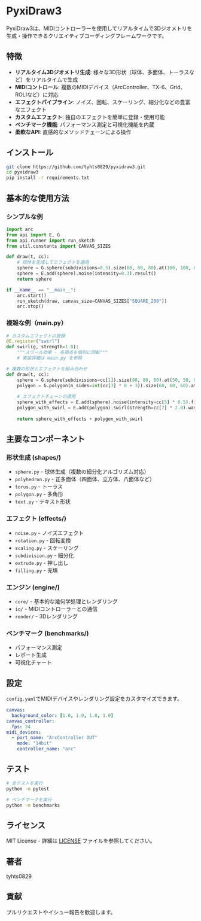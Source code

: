 # PyxiDraw3

PyxiDraw3は、MIDIコントローラーを使用してリアルタイムで3Dジオメトリを生成・操作できるクリエイティブコーディングフレームワークです。

## 特徴

- **リアルタイム3Dジオメトリ生成**: 様々な3D形状（球体、多面体、トーラスなど）をリアルタイムで生成
- **MIDIコントロール**: 複数のMIDIデバイス（ArcController、TX-6、Grid、ROLIなど）に対応
- **エフェクトパイプライン**: ノイズ、回転、スケーリング、細分化などの豊富なエフェクト
- **カスタムエフェクト**: 独自のエフェクトを簡単に登録・使用可能
- **ベンチマーク機能**: パフォーマンス測定と可視化機能を内蔵
- **柔軟なAPI**: 直感的なメソッドチェーンによる操作

## インストール

```bash
git clone https://github.com/tyhts0829/pyxidraw3.git
cd pyxidraw3
pip install -r requirements.txt
```

## 基本的な使用方法

### シンプルな例

```python
import arc
from api import E, G
from api.runner import run_sketch
from util.constants import CANVAS_SIZES

def draw(t, cc):
    # 球体を生成してエフェクトを適用
    sphere = G.sphere(subdivisions=0.5).size(80, 80, 80).at(100, 100, 0)
    sphere = E.add(sphere).noise(intensity=0.3).result()
    return sphere

if __name__ == "__main__":
    arc.start()
    run_sketch(draw, canvas_size=CANVAS_SIZES["SQUARE_200"])
    arc.stop()
```

### 複雑な例（main.py）

```python
# カスタムエフェクトの登録
@E.register("swirl")
def swirl(g, strength=1.0):
    """スワール効果 - 各頂点を個別に回転"""
    # 実装詳細は main.py を参照

# 複数の形状とエフェクトを組み合わせ
def draw(t, cc):
    sphere = G.sphere(subdivisions=cc[1]).size(80, 80, 80).at(50, 50, 0)
    polygon = G.polygon(n_sides=int(cc[3] * 8 + 3)).size(60, 60, 60).at(150, 50, 0)
    
    # エフェクトチェーンの適用
    sphere_with_effects = E.add(sphere).noise(intensity=cc[5] * 0.5).filling(density=cc[6] * 0.8).result()
    polygon_with_swirl = E.add(polygon).swirl(strength=cc[7] * 2.0).wave(amplitude=cc[8] * 20.0).result()
    
    return sphere_with_effects + polygon_with_swirl
```

## 主要なコンポーネント

### 形状生成 (shapes/)
- `sphere.py` - 球体生成（複数の細分化アルゴリズム対応）
- `polyhedron.py` - 正多面体（四面体、立方体、八面体など）
- `torus.py` - トーラス
- `polygon.py` - 多角形
- `text.py` - テキスト形状

### エフェクト (effects/)
- `noise.py` - ノイズエフェクト
- `rotation.py` - 回転変換
- `scaling.py` - スケーリング
- `subdivision.py` - 細分化
- `extrude.py` - 押し出し
- `filling.py` - 充填

### エンジン (engine/)
- `core/` - 基本的な幾何学処理とレンダリング
- `io/` - MIDIコントローラーとの通信
- `render/` - 3Dレンダリング

### ベンチマーク (benchmarks/)
- パフォーマンス測定
- レポート生成
- 可視化チャート

## 設定

`config.yaml`でMIDIデバイスやレンダリング設定をカスタマイズできます。

```yaml
canvas:
  background_color: [1.0, 1.0, 1.0, 1.0]
canvas_controller:
  fps: 24
midi_devices:
  - port_name: "ArcController OUT"
    mode: "14bit"
    controller_name: "arc"
```

## テスト

```bash
# 全テストを実行
python -m pytest

# ベンチマークを実行
python -m benchmarks
```

## ライセンス

MIT License - 詳細は [LICENSE](LICENSE) ファイルを参照してください。

## 著者

tyhts0829

## 貢献

プルリクエストやイシュー報告を歓迎します。